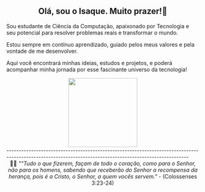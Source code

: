 <div align="center">
  <h2>Olá, sou o Isaque. Muito prazer!👋</h2>
</div>

Sou estudante de Ciência da Computação, apaixonado por Tecnologia e seu potencial para resolver problemas reais e transformar o mundo.

Estou sempre em contínuo aprendizado, guiado pelos meus valores e pela vontade de me desenvolver.

Aqui você encontrará minhas ideias, estudos e projetos, e poderá acompanhar minha jornada por esse fascinante universo da tecnologia!

<div align="center">
  <a href="https://github.com/fisaq">
    <img height="180em" src="https://github-readme-stats.vercel.app/api/top-langs/?username=fisaq&layout=compact&langs_count=7&theme=dark"/>
  </a>
</div>
 --------------------------------------------------------------------------------------------------------------------------------------------------------
<div align="center">
🙏🏻 <i>""Tudo o que fizerem, façam de todo o coração, como para o Senhor, 
  não para os homens, sabendo que receberão do Senhor a recompensa da herança, 
  pois é a Cristo, o Senhor, a quem vocês servem."</i> - (Colossenses 3:23-24)
</div>
